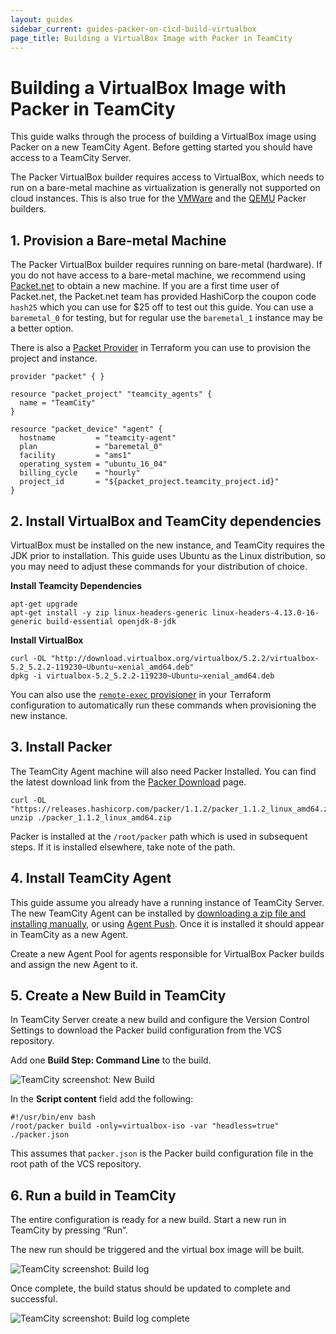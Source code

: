 ```yaml
---
layout: guides
sidebar_current: guides-packer-on-cicd-build-virtualbox
page_title: Building a VirtualBox Image with Packer in TeamCity
---
```


# Building a VirtualBox Image with Packer in TeamCity

This guide walks through the process of building a VirtualBox image using Packer on a new TeamCity Agent. Before getting started you should have access to a TeamCity Server.

The Packer VirtualBox builder requires access to VirtualBox, which needs to run on a bare-metal machine as virtualization is generally not supported on cloud instances. This is also true for the [VMWare](https://www.packer.io/docs/builders/vmware.html) and the [QEMU](https://www.packer.io/docs/builders/qemu.html) Packer builders.

## 1. Provision a Bare-metal Machine

The Packer VirtualBox builder requires running on bare-metal (hardware). If you do not have access to a bare-metal machine, we recommend using [Packet.net](https://www.packet.net/) to obtain a new machine. If you are a first time user of Packet.net, the Packet.net team has provided HashiCorp the coupon code `hash25` which you can use for $25 off to test out this guide. You can use a `baremetal_0` for testing, but for regular use the `baremetal_1` instance may be a better option.

There is also a [Packet Provider](https://www.terraform.io/docs/providers/packet/index.html) in Terraform you can use to provision the project and instance.

```hcl
provider "packet" { }

resource "packet_project" "teamcity_agents" {
  name = "TeamCity"
}

resource "packet_device" "agent" {
  hostname         = "teamcity-agent"
  plan             = "baremetal_0"
  facility         = "ams1"
  operating_system = "ubuntu_16_04"
  billing_cycle    = "hourly"
  project_id       = "${packet_project.teamcity_project.id}"
}
```

## 2. Install VirtualBox and TeamCity dependencies

VirtualBox must be installed on the new instance, and TeamCity requires the JDK prior to installation. This guide uses Ubuntu as the Linux distribution, so you may need to adjust these commands for your distribution of choice.

**Install Teamcity Dependencies**

```shell
apt-get upgrade
apt-get install -y zip linux-headers-generic linux-headers-4.13.0-16-generic build-essential openjdk-8-jdk
```

**Install VirtualBox**

```
curl -OL "http://download.virtualbox.org/virtualbox/5.2.2/virtualbox-5.2_5.2.2-119230~Ubuntu~xenial_amd64.deb"
dpkg -i virtualbox-5.2_5.2.2-119230~Ubuntu~xenial_amd64.deb
```

You can also use the [`remote-exec` provisioner](https://www.terraform.io/docs/provisioners/remote-exec.html) in your Terraform configuration to automatically run these commands when provisioning the new instance.

## 3. Install Packer

The TeamCity Agent machine will also need Packer Installed. You can find the latest download link from the [Packer Download](https://www.packer.io/downloads.html) page.

```shell
curl -OL "https://releases.hashicorp.com/packer/1.1.2/packer_1.1.2_linux_amd64.zip"
unzip ./packer_1.1.2_linux_amd64.zip
```

Packer is installed at the `/root/packer` path which is used in subsequent steps. If it is installed elsewhere, take note of the path.

## 4. Install TeamCity Agent

This guide assume you already have a running instance of TeamCity Server. The new TeamCity Agent can be installed by [downloading a zip file and installing manually](https://confluence.jetbrains.com/display/TCD10//Setting+up+and+Running+Additional+Build+Agents#SettingupandRunningAdditionalBuildAgents-InstallingAdditionalBuildAgents), or using [Agent Push](https://confluence.jetbrains.com/display/TCD10//Setting+up+and+Running+Additional+Build+Agents#SettingupandRunningAdditionalBuildAgents-InstallingviaAgentPush). Once it is installed it should appear in TeamCity as a new Agent.

Create a new Agent Pool for agents responsible for VirtualBox Packer builds and assign the new Agent to it.

## 5. Create a New Build in TeamCity

In TeamCity Server create a new build and configure the Version Control Settings to download the Packer build configuration from the VCS repository.

Add one **Build Step: Command Line** to the build.

![TeamCity screenshot: New Build](/assets/images/guides/teamcity_new_build.png)

In the **Script content** field add the following:

```shell
#!/usr/bin/env bash
/root/packer build -only=virtualbox-iso -var "headless=true" ./packer.json
```

This assumes that `packer.json` is the Packer build configuration file in the root path of the VCS repository.

## 6. Run a build in TeamCity

The entire configuration is ready for a new build. Start a new run in TeamCity by pressing “Run”.

The new run should be triggered and the virtual box image will be built.

![TeamCity screenshot: Build log](/assets/images/guides/teamcity_build_log.png)

Once complete, the build status should be updated to complete and successful.

![TeamCity screenshot: Build log complete](/assets/images/guides/teamcity_build_log_complete.png)
